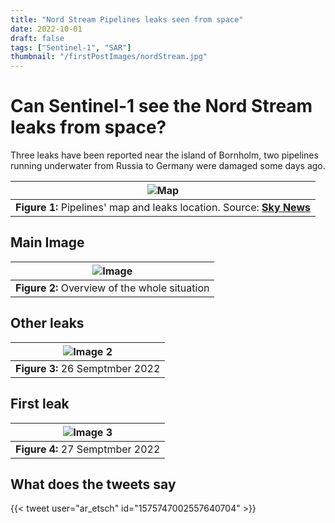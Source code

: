 ```yaml
---
title: "Nord Stream Pipelines leaks seen from space"
date: 2022-10-01
draft: false
tags: ["Sentinel-1", "SAR"]
thumbnail: "/firstPostImages/nordStream.jpg"
---
```


# Can Sentinel-1 see the Nord Stream leaks from space?

Three leaks have been reported near the island of Bornholm, two pipelines running underwater from Russia to Germany were damaged some days ago.

| ![Map](/firstPostImages/skynews-nord-stream-gas-leak_5912785.jpg) |
|:--:|
| **Figure 1:** Pipelines' map and leaks location. Source: [**Sky News**](https://news.sky.com/story/kremlin-says-it-cant-rule-out-sabotage-after-mysterious-damage-to-russia-germany-gas-pipelines-prompts-warnings-12706208) |

## Main Image
| ![Image](/firstPostImages/nordStream.jpg) |
|:--:|
| **Figure 2:** Overview of the whole situation |

## Other leaks
| ![Image 2](/firstPostImages/nordStream_2.jpg) |
|:--:|
| **Figure 3:** 26 Semptmber 2022 |

## First leak
| ![Image 3](/firstPostImages/nordStream_1.jpg) |
|:--:|
| **Figure 4:** 27 Semptmber 2022 |

## What does the tweets say
{{< tweet user="ar_etsch" id="1575747002557640704" >}}
